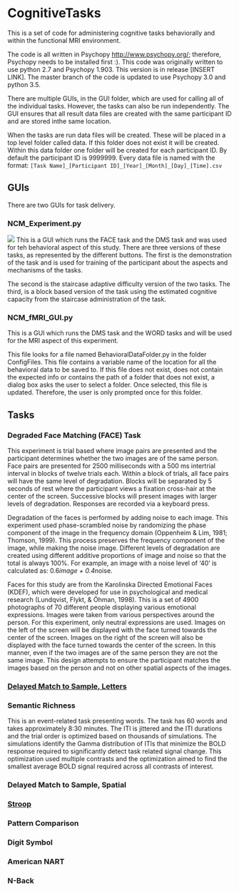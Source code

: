 # CognitiveTasks

This is a set of code for administering cognitive tasks behaviorally and within the functional MRI environment. 

The code is all written in Psychopy http://www.psychopy.org/; therefore, Psychopy needs to be installed first :). 
This code was originally written to use python 2.7 and Psychopy 1.903. This version is in release [INSERT LINK]. The master branch of the code is updated to use Psychopy 3.0 and python 3.5.

There are multiple GUIs, in the GUI folder, which are used for calling all of the individual tasks. However, the tasks can also be run independently. The GUI ensures that all result data files are created with the same participant ID and are stored inthe same location.

When the tasks are run data files will be created. These will be placed in a top level folder called data. If this folder does not exist it will be created. Within this data folder one folder will be created for each participant ID. By default the participant ID is 9999999. Every data file is named with the format: 
`[Task Name]_[Participant ID]_[Year]_[Month]_[Day]_[Time].csv`


## GUIs
There are two GUIs for task delivery.

### NCM_Experiment.py
<img src='../Descriptions/NPGUI.png'>
This is a GUI which runs the FACE task and the DMS task and was used for teh behavioral aspect of this study. There are three versions of these tasks, as represented by the different buttons. The first is the demonstration of the task and is used for training of the participant about the aspects and mechanisms of the tasks.

The second is the staircase adaptive difficulty version of the two tasks. The third, is a block based version of the task using the estimated cognitive capacity from the staircase administration of the task. 

### NCM_fMRI_GUI.py
This is a GUI which runs the DMS task and the WORD tasks and will be used for the MRI aspect of this experiment.

This file looks for a file named BehavioralDataFolder.py in the folder ConfigFiles. This file contains a variable name of the location for all the behavioral data to be saved to. If this file does not exist, does not contain the expected info or contains the path of a folder that does not exist, a dialog box asks the user to select a folder. Once selected, this file is updated. Therefore, the user is only prompted once for this folder.

## Tasks
### Degraded Face Matching (FACE) Task
This experiment is  trial based where image pairs are presented and the participant determines whether the two images are of the same person. Face pairs are presented for 2500 milliseconds with a 500 ms intertrial interval in blocks of twelve trials each. Within a block of trials, all face pairs will have the same level of degradation. Blocks will be separated by 5 seconds of rest where the participant views a fixation cross-hair at the center of the screen. Successive blocks will present images with larger levels of degradation. Responses are recorded via a keyboard press.

Degradation of the faces is performed by adding noise to each image. This experiment used phase-scrambled noise by randomizing the phase component of the image in the frequency domain (Oppenheim & Lim, 1981; Thomson, 1999). This process preserves the frequency component of the image, while making the noise image. Different levels of degradation are created using different additive proportions of image and noise so that the total is always 100%. For example, an image with a noise level of ‘40’ is calculated as: 0.6*image + 0.4*noise. 

Faces for this study are from the Karolinska Directed Emotional Faces (KDEF), which were developed for use in psychological and medical research (Lundqvist, Flykt, & Öhman, 1998). This is a set of 4900 photographs of 70 different people displaying various emotional expressions. Images were taken from various perspectives around the person. For this experiment, only neutral expressions are used. Images on the left of the screen will be displayed with the face turned towards the center of the screen. Images on the right of the screen will also be displayed with the face turned towards the center of the screen. In this manner, even if the two images are of the same person they are not the same image. This design attempts to ensure the participant matches the images based on the person and not on other spatial aspects of the images.

### [Delayed Match to Sample, Letters](/Descriptions/DMS.md)



### Semantic Richness

This is an event-related task presenting words. The task has 60 words and takes approximately 8:30 minutes. The ITI is jittered and the ITI durations and the trial order is optimized based on thousands of simulations. The simulations identify the Gamma distribution of ITIs that minimize the BOLD response required to significantly detect task related signal change. This optimization used multiple contrasts and the optimization aimed to find the smallest average BOLD signal required across all contrasts of interest. 

### Delayed Match to Sample, Spatial

### [Stroop](Descriptions/stroop.md)
### Pattern Comparison
### Digit Symbol
### American NART
### N-Back


